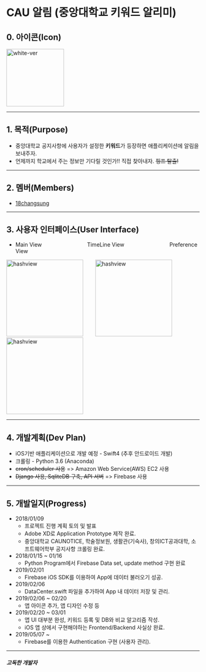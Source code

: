 # CAU 알림 (중앙대학교 키워드 알리미)

## 0. 아이콘(Icon)
<img width="150" alt="white-ver" src="https://user-images.githubusercontent.com/38272356/57304214-e44ec780-7119-11e9-9b42-4e1180e12845.png">

---

## 1. 목적(Purpose)
 * 중앙대학교 공지사항에 사용자가 설정한 **키워드**가 등장하면 애플리케이션에 알림을 보내주자.
 * 언제까지 학교에서 주는 정보만 기다릴 것인가!! 직접 찾아내자. ~~핑프 탈출!~~

---

## 2. 멤버(Members)
 * [18changsung](https://github.com/18changsung)
 
---

## 3. 사용자 인터페이스(User Interface)
 * Main View &nbsp;&nbsp;&nbsp;&nbsp;&nbsp;&nbsp;&nbsp;&nbsp;&nbsp;&nbsp;&nbsp;&nbsp;&nbsp;&nbsp;&nbsp;&nbsp;&nbsp;&nbsp;&nbsp;&nbsp;&nbsp;&nbsp;&nbsp;&nbsp;&nbsp;&nbsp;&nbsp;&nbsp; TimeLine View &nbsp;&nbsp;&nbsp;&nbsp;&nbsp;&nbsp;&nbsp;&nbsp;&nbsp;&nbsp;&nbsp;&nbsp;&nbsp;&nbsp;&nbsp;&nbsp;&nbsp;&nbsp;&nbsp;&nbsp;&nbsp;&nbsp;&nbsp;&nbsp;&nbsp;&nbsp;&nbsp;&nbsp; Preference View 
 
 <img width="200" alt="hashview" src="https://user-images.githubusercontent.com/38272356/57475936-6a147380-72d0-11e9-9b84-4fcd51e44b52.PNG">&nbsp;&nbsp;&nbsp;&nbsp;&nbsp;&nbsp;&nbsp;&nbsp;<img width="200" alt="hashview" src="https://user-images.githubusercontent.com/38272356/57475880-481af100-72d0-11e9-8edc-4587aa2f1a9c.PNG">&nbsp;&nbsp;&nbsp;&nbsp;&nbsp;&nbsp;&nbsp;&nbsp;<img width="200" alt="hashview" src="https://user-images.githubusercontent.com/38272356/57475878-46512d80-72d0-11e9-8318-69c4d31e5228.PNG">
 
---

## 4. 개발계획(Dev Plan)
 * iOS기반 애플리케이션으로 개발 예정 - Swift4 (추후 안드로이드 개발)
 * 크롤링 - Python 3.6 (Anaconda)
 * ~~cron/scheduler 사용~~ => Amazon Web Service(AWS) EC2 사용
 * ~~Django 사용, SqliteDB 구축, API 서버~~ => Firebase 사용 

---

## 5. 개발일지(Progress)
 * 2018/01/09 
    - 프로젝트 진행 계획 토의 및 발표
    - Adobe XD로 Application Prototype 제작 완료.             
    - 중앙대학교 CAUNOTICE, 학술정보원, 생활관(기숙사), 창의ICT공과대학, 소프트웨어학부 공지사항 크롤링 완료.
 * 2018/01/15 ~ 01/16
    - Python Program에서 Firebase Data set, update method 구현 완료
 * 2019/02/01
    - Firebase iOS SDK를 이용하여 App에 데이터 불러오기 성공.
 * 2019/02/06
    - DataCenter.swift 파일을 추가하여 App 내 데이터 저장 및 관리.
 * 2019/02/06 ~ 02/20
    - 앱 아이콘 추가, 앱 디자인 수정 등
 * 2019/02/20 ~ 03/01
    - 앱 UI 대부분 완성, 키워드 등록 및 DB와 비교 알고리즘 작성.
    - iOS 앱 상에서 구현해야하는 Frontend/Backend 사실상 완료.
 * 2019/05/07 ~
    - Firebase를 이용한 Authentication 구현 (사용자 관리).
---

##### 고독한 개발자
